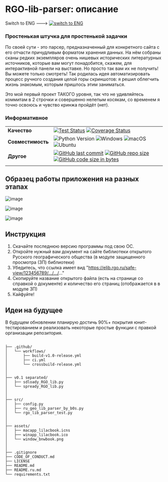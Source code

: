 # RGO-lib-parser: описание
Switch to ENG ---> [![switch to ENG](https://img.shields.io/badge/lang-en-red.svg)](https://github.com/diam0voi/RGO-lib-parser/blob/main/README.md)

### Простенькая штучка для простенькой задачки
По своей сути - это парсер, предназначенный для конкретного сайта с его отчасти причудливым форматом хранения данных. На нём собраны сканы редких экземпляров очень нишевых исторических литературных источников, которые вам могут понадобится, скажем, для интерактивной панели на выставке. Но просто так вам их не получить! Вы можете только смотреть! Так родилась идея автоматизировать процесс ручного создания целой горы скриншотов: я решил облегчить жизнь знакомым, которым пришлось этим заниматься. 

Это мой первый проект ТАКОГО уровня, так что не удивляйтесь коммитам в 2 строчки и совершенно нелепым косякам, со временем я точно освоюсь и чувство кринжа пройдёт (нет).

### Информативное
|        |                                                                                                                                                             |
|-----------------|---------------------------------------------------------------------------------------------------------------------------------------------------------------------|
| **Качество** | [![Test Status](https://img.shields.io/github/actions/workflow/status/diam0voi/RGO-lib-parser/ci.yml?branch=main&label=tests&logo=github)](https://github.com/diam0voi/RGO-lib-parser/actions/workflows/ci.yml) [![Coverage Status](https://coveralls.io/repos/github/diam0voi/RGO-lib-parser/badge.svg?branch=main)](https://coveralls.io/github/diam0voi/RGO-lib-parser?branch=main) |
| **Совместимость** | ![Python Version](https://img.shields.io/badge/python-3.9%20%7C%203.10%20%7C%203.11%20%7C%203.12%20%7C%203.13+-green?logo=python&logoColor=yellow) ![Windows](https://img.shields.io/badge/Windows%2010+-0078D6) ![macOS](https://img.shields.io/badge/MacOS%2015+-000000?logo=macos&logoColor=white) ![Ubuntu](https://img.shields.io/badge/Ubuntu%2024+-E95420?logo=ubuntu&logoColor=white) |
| **Другое**       |  [![GitHub last commit](https://img.shields.io/github/last-commit/diam0voi/RGO-lib-parser)](https://github.com/diam0voi/RGO-lib-parser/commits/main) [![GitHub repo size](https://img.shields.io/github/repo-size/diam0voi/RGO-lib-parser.svg)](https://github.com/diam0voi/RGO-lib-parser/) [![GitHub code size in bytes](https://img.shields.io/github/languages/code-size/diam0voi/RGO-lib-parser.svg)](https://github.com/diam0voi/RGO-lib-parser/) |
| | | 

## Образец работы приложения на разных этапах
![image](https://github.com/user-attachments/assets/4ec54270-8c15-4eb1-b83e-0956a8c59e79)

![image](https://github.com/user-attachments/assets/6040a85c-3043-4d02-ad77-e4095adf2ec0)

![image](https://github.com/user-attachments/assets/f57566c9-c692-4e68-91f5-5f2589cf34dc)


## Инструкция
1. Скачайте последнюю версию программы под свою ОС. 
2. Откройте нужный вам документ на сайте библиотеки открытого Русского географического общества (в модуле защищенного просмотра (ЗП) библиотеки)
3. Убедитесь, что ссылка имеет вид "https://elib.rgo.ru/safe-view/123456789/.../.../..."
4. Скопируйте название открытого файла (есть на странице со справкой о документе) и количество его страниц (отображается в в модуле ЗП)
5. Кайфуйте!


## Идеи на будущее
В будущем обновлении планирую достичь 90%+ покрытия юнит-тестированием и реализовать некоторые простые функции с правкой организации репозитория. 

##
```
├── .github/
│   └── workflows/
│       ├── build-v1.0-release.yml
│       ├── ci.yml
│       └── crossbuild-release.yml
│
│
├── v0.1 separated/        
│   ├── sdloady_RGO_lib.py
│   └── spready_RGO_lib.py
│
│
├── src/
│   ├── config.py
│   ├── ru_geo_lib_parser_by_b0s.py
│   └── rgo_lib_parser_test.py
│
│
├── assets/
│   ├── macapp_lilacbook.icns
│   ├── winapp_lilacbook.ico
│   └── window_bnwbook.png
│
│
├── .gitignore
├── CODE_OF_CONDUCT.md
├── LICENSE
├── README.md
├── README.ru.md
└── requirements.txt
```
